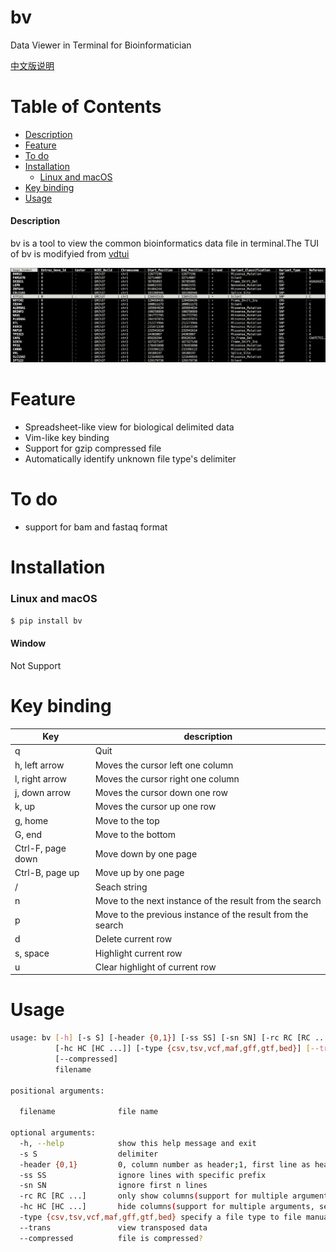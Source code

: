 # bv
Data Viewer in Terminal for Bioinformatician

[中文版说明](README_CN.md)
# Table of Contents

- [Description](#description)
- [Feature](#feature)
- [To do](#to-do)
- [Installation](#installation)
  - [Linux and macOS](#Linux-and-macOS)
- [Key binding](#key-binding)
- [Usage](#usage)

#### Description

bv is a tool to view the common bioinformatics data file in terminal.The TUI of bv is modifyied from [vdtui](https://github.com/saulpw/visidata/blob/stable/visidata/vdtui.py)

 ![Screenshot](screenshots/example.png)



# Feature

- Spreadsheet-like view for biological delimited data
- Vim-like key binding 
- Support for gzip compressed file
- Automatically identify unknown file type's delimiter


# To do

- support for bam and fastaq format


# Installation
### Linux and macOS

```bash
$ pip install bv
```


#### Window

Not Support


# Key binding
| Key               | description                                                 |
| ----------------- | ----------------------------------------------------------- |
| q                 | Quit                                                        |
| h, left arrow     | Moves the cursor left  one column                           |
| l, right arrow    | Moves the cursor right  one column                          |
| j, down arrow     | Moves the cursor down one row                               |
| k, up             | Moves the cursor up one row                                 |
| g, home           | Move to the top                                             |
| G, end            | Move to the bottom                                          |
| Ctrl-F, page down | Move down by one page                                       |
| Ctrl-B, page up   | Move up by one page                                         |
| /                 | Seach string                                                |
| n                 | Move to the next instance of the result from the search     |
| p                 | Move to the previous instance of the result from the search |
| d                 | Delete current row                                          |
| s, space          | Highlight current row                                       |
| u                 | Clear highlight of current row                              |

# Usage

```bash
usage: bv [-h] [-s S] [-header {0,1}] [-ss SS] [-sn SN] [-rc RC [RC ...]]
          [-hc HC [HC ...]] [-type {csv,tsv,vcf,maf,gff,gtf,bed}] [--trans]
          [--compressed]
          filename

positional arguments:

  filename              file name

optional arguments:
  -h, --help            show this help message and exit
  -s S                  delimiter
  -header {0,1}         0, column number as header;1, first line as header;
  -ss SS                ignore lines with specific prefix
  -sn SN                ignore first n lines
  -rc RC [RC ...]       only show columns(support for multiple arguments, separated by space)
  -hc HC [HC ...]       hide columns(support for multiple arguments, separated by space)
  -type {csv,tsv,vcf,maf,gff,gtf,bed} specify a file type to file manual
  --trans               view transposed data
  --compressed          file is compressed?
```